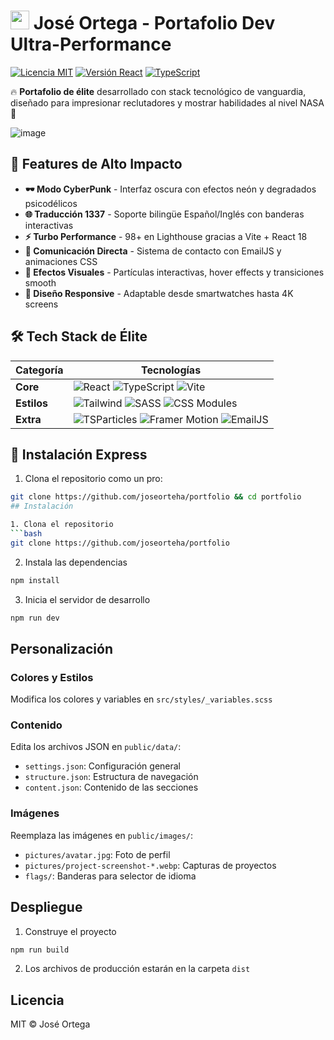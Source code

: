 # <img src="https://img.icons8.com/3d-fluency/94/react.png" width="30"/> José Ortega - Portafolio Dev Ultra-Performance 

[![Licencia MIT](https://img.shields.io/badge/Licencia-MIT-important)](https://es.wikipedia.org/wiki/Licencia_MIT) 
[![Versión React](https://img.shields.io/badge/React-18.3.1-61DAFB)](https://react.dev/) 
[![TypeScript](https://img.shields.io/badge/TypeScript-5.2.2-3178C6)](https://www.typescriptlang.org/)

🔥 **Portafolio de élite** desarrollado con stack tecnológico de vanguardia, diseñado para impresionar reclutadores y mostrar habilidades al nivel NASA 🚀

![image](https://github.com/user-attachments/assets/1d718288-39a7-4b20-a693-ce8ee37907a7)


## 🌟 Features de Alto Impacto

- **🕶️ Modo CyberPunk** - Interfaz oscura con efectos neón y degradados psicodélicos
- **🌐 Traducción 1337** - Soporte bilingüe Español/Inglés con banderas interactivas
- **⚡ Turbo Performance** - 98+ en Lighthouse gracias a Vite + React 18
- **📡 Comunicación Directa** - Sistema de contacto con EmailJS y animaciones CSS
- **🔮 Efectos Visuales** - Partículas interactivas, hover effects y transiciones smooth
- **📱 Diseño Responsive** - Adaptable desde smartwatches hasta 4K screens

## 🛠️ Tech Stack de Élite

<div align="center">

| **Categoría**       | **Tecnologías**                                                                                                                                                                                                                     |
|----------------------|-------------------------------------------------------------------------------------------------------------------------------------------------------------------------------------------------------------------------------------|
| **Core**            | ![React](https://img.shields.io/badge/React-61DAFB?logo=react&logoColor=white) ![TypeScript](https://img.shields.io/badge/TypeScript-3178C6?logo=typescript&logoColor=white) ![Vite](https://img.shields.io/badge/Vite-646CFF?logo=vite&logoColor=white) |
| **Estilos**         | ![Tailwind](https://img.shields.io/badge/Tailwind-06B6D4?logo=tailwindcss&logoColor=white) ![SASS](https://img.shields.io/badge/SASS-CC6699?logo=sass&logoColor=white) ![CSS Modules](https://img.shields.io/badge/CSS_Modules-000000?logo=css3&logoColor=white) |
| **Extra**           | ![TSParticles](https://img.shields.io/badge/TSParticles-000000?logo=particles.js&logoColor=white) ![Framer Motion](https://img.shields.io/badge/Framer_Motion-0055FF?logo=framer&logoColor=white) ![EmailJS](https://img.shields.io/badge/EmailJS-FF3621?logo=mail.ru&logoColor=white) |

</div>

## 🚀 Instalación Express

1. Clona el repositorio como un pro:
```bash
git clone https://github.com/joseorteha/portfolio && cd portfolio
## Instalación

1. Clona el repositorio
```bash
git clone https://github.com/joseorteha/portfolio
```

2. Instala las dependencias
```bash
npm install
```

3. Inicia el servidor de desarrollo
```bash
npm run dev
```

## Personalización

### Colores y Estilos
Modifica los colores y variables en `src/styles/_variables.scss`

### Contenido
Edita los archivos JSON en `public/data/`:
- `settings.json`: Configuración general
- `structure.json`: Estructura de navegación
- `content.json`: Contenido de las secciones

### Imágenes
Reemplaza las imágenes en `public/images/`:
- `pictures/avatar.jpg`: Foto de perfil
- `pictures/project-screenshot-*.webp`: Capturas de proyectos
- `flags/`: Banderas para selector de idioma

## Despliegue

1. Construye el proyecto
```bash
npm run build
```

2. Los archivos de producción estarán en la carpeta `dist`

## Licencia

MIT © José Ortega
